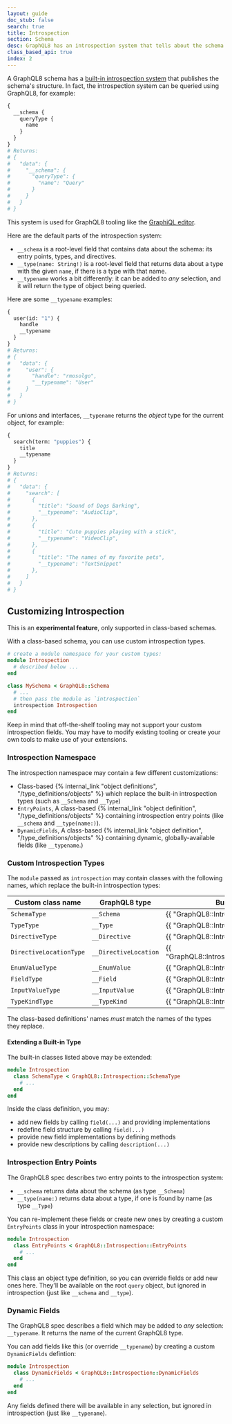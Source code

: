 ```yaml
---
layout: guide
doc_stub: false
search: true
title: Introspection
section: Schema
desc: GraphQL8 has an introspection system that tells about the schema.
class_based_api: true
index: 2
---
```


A GraphQL8 schema has a [built-in introspection system](http://graphql.org/learn/introspection/) that publishes the schema's structure. In fact, the introspection system can be queried using GraphQL8, for example:

```graphql
{
  __schema {
    queryType {
      name
    }
  }
}
# Returns:
# {
#   "data": {
#     "__schema": {
#       "queryType": {
#         "name": "Query"
#       }
#     }
#   }
# }
```

This system is used for GraphQL8 tooling like the [GraphiQL editor](https://github.com/graphql8/graphiql).

Here are the default parts of the introspection system:

- `__schema` is a root-level field that contains data about the schema: its entry points, types, and directives.
- `__type(name: String!)` is a root-level field that returns data about a type with the given `name`, if there is a type with that name.
- `__typename` works a bit differently: it can be added to _any_ selection, and it will return the type of object being queried.

Here are some `__typename` examples:

```graphql
{
  user(id: "1") {
    handle
    __typename
  }
}
# Returns:
# {
#   "data": {
#     "user": {
#       "handle": "rmosolgo",
#       "__typename": "User"
#     }
#   }
# }
```

For unions and interfaces, `__typename` returns the _object_ type for the current object, for example:

```graphql
{
  search(term: "puppies") {
    title
    __typename
  }
}
# Returns:
# {
#   "data": {
#     "search": [
#       {
#         "title": "Sound of Dogs Barking",
#         "__typename": "AudioClip",
#       },
#       {
#         "title": "Cute puppies playing with a stick",
#         "__typename": "VideoClip",
#       },
#       {
#         "title": "The names of my favorite pets",
#         "__typename": "TextSnippet"
#       },
#     ]
#   }
# }
```

## Customizing Introspection

This is an __experimental feature__, only supported in class-based schemas.

With a class-based schema, you can use custom introspection types.

```ruby
# create a module namespace for your custom types:
module Introspection
  # described below ...
end

class MySchema < GraphQL8::Schema
  # ...
  # then pass the module as `introspection`
  introspection Introspection
end
```

Keep in mind that off-the-shelf tooling may not support your custom introspection fields. You may have to modify existing tooling or create your own tools to make use of your extensions.

### Introspection Namespace

The introspection namespace may contain a few different customizations:

- Class-based {% internal_link "object definitions", "/type_definitions/objects" %} which replace the built-in introspection types (such as `__Schema` and `__Type`)
- `EntryPoints`, A class-based {% internal_link "object definition", "/type_definitions/objects" %} containing introspection entry points (like `__schema` and `__type(name:)`).
- `DynamicFields`, A class-based {% internal_link "object definition", "/type_definitions/objects" %} containing dynamic, globally-available fields (like `__typename`.)

### Custom Introspection Types

The `module` passed as `introspection` may contain classes with the following names, which replace the built-in introspection types:

Custom class name | GraphQL8 type | Built-in class name
--|--|--
`SchemaType` | `__Schema` | {{ "GraphQL8::Introspection::SchemaType" | api_doc }}
`TypeType` | `__Type` | {{ "GraphQL8::Introspection::TypeType" | api_doc }}
`DirectiveType` | `__Directive` | {{ "GraphQL8::Introspection::DirectiveType" | api_doc }}
`DirectiveLocationType` | `__DirectiveLocation` | {{ "GraphQL8::Introspection::DirectiveLocationEnum" | api_doc }}
`EnumValueType` | `__EnumValue` | {{ "GraphQL8::Introspection::EnumValueType" | api_doc }}
`FieldType` | `__Field` | {{ "GraphQL8::Introspection::FieldType" | api_doc }}
`InputValueType` | `__InputValue` | {{ "GraphQL8::Introspection::InputValueType" | api_doc }}
`TypeKindType` | `__TypeKind` | {{ "GraphQL8::Introspection::TypeKindEnum" | api_doc }}

The class-based definitions' names _must_ match the names of the types they replace.

#### Extending a Built-in Type

The built-in classes listed above may be extended:

```ruby
module Introspection
  class SchemaType < GraphQL8::Introspection::SchemaType
    # ...
  end
end
```

Inside the class definition, you may:

- add new fields by calling `field(...)` and providing implementations
- redefine field structure by calling `field(...)`
- provide new field implementations by defining methods
- provide new descriptions by calling `description(...)`

### Introspection Entry Points

The GraphQL8 spec describes two entry points to the introspection system:

- `__schema` returns data about the schema (as type `__Schema`)
- `__type(name:)` returns data about a type, if one is found by name (as type `__Type`)

You can re-implement these fields or create new ones by creating a custom `EntryPoints` class in your introspection namespace:

```ruby
module Introspection
  class EntryPoints < GraphQL8::Introspection::EntryPoints
    # ...
  end
end
```

This class an object type definition, so you can override fields or add new ones here. They'll be available on the root `query` object, but ignored in introspection (just like `__schema` and `__type`).

### Dynamic Fields

The GraphQL8 spec describes a field which may be added to _any_ selection: `__typename`. It returns the name of the current GraphQL8 type.

You can add fields like this (or override `__typename`) by creating a custom `DynamicFields` defintion:

```ruby
module Introspection
  class DynamicFields < GraphQL8::Introspection::DynamicFields
    # ...
  end
end
```

Any fields defined there will be available in any selection, but ignored in introspection (just like `__typename`).
